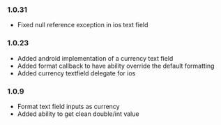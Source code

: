 ### 1.0.31
* Fixed null reference exception in ios text field

### 1.0.23
* Added android implementation of a currency text field
* Added format callback to have ability override the default formatting
* Added currency textfield delegate for ios

### 1.0.9
* Format text field inputs as currency
* Added ability to get clean double/int value
